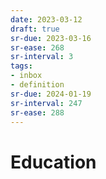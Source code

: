 ```yaml
---
date: 2023-03-12
draft: true
sr-due: 2023-03-16
sr-ease: 268
sr-interval: 3
tags:
- inbox
- definition
sr-due: 2024-01-19
sr-interval: 247
sr-ease: 288
---
```


# Education
